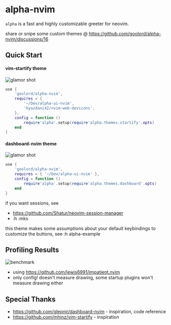 # alpha-nvim
`alpha` is a fast and highly customizable greeter for neovim.

share or snipe some custom themes @ https://github.com/goolord/alpha-nvim/discussions/16

## Quick Start
#### vim-startify theme
![glamor shot](https://user-images.githubusercontent.com/24906808/133367667-0f73e9e1-ea75-46d1-8e1b-ff0ecfeafeb1.png)
```lua
use {
    'goolord/alpha-nvim',
    requires = { 
        '~/Dev/alpha-ui-nvim',
        'kyazdani42/nvim-web-devicons',
    },
    config = function ()
        require'alpha'.setup(require'alpha.themes.startify'.opts)
    end
}
```
#### dashboard-nvim theme
![glamor shot](https://user-images.githubusercontent.com/24906808/132604236-4f20adc4-706c-49b4-b473-ebfd6a7f0784.png)
```lua
use {
    'goolord/alpha-nvim',
    requires = { '~/Dev/alpha-ui-nvim' },
    config = function ()
        require'alpha'.setup(require'alpha.themes.dashboard'.opts)
    end
}
```
if you want sessions, see 
- https://github.com/Shatur/neovim-session-manager
- :h :mks

this theme makes some assumptions about your default keybindings
to customize the buttons, see :h alpha-example

## Profiling Results
![benchmark](https://user-images.githubusercontent.com/24906808/131830001-31523c86-fee2-4f90-b23d-4bd1e152a385.png)
- using https://github.com/lewis6991/impatient.nvim
- only config! doesn't measure drawing, some startup plugins won't measure drawing either

## Special Thanks
- https://github.com/glepnir/dashboard-nvim - inspiration, code reference
- https://github.com/mhinz/vim-startify     - inspiration
